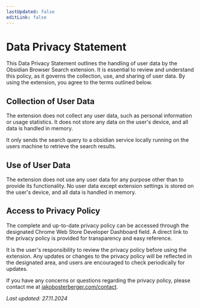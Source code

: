 ```yaml
---
lastUpdated: false
editLink: false
---
```


# Data Privacy Statement

This Data Privacy Statement outlines the handling of user data by the Obsidian Browser Search extension. It is essential to review and understand this policy, as it governs the collection, use, and sharing of user data. By using the extension, you agree to the terms outlined below.

## Collection of User Data

The extension does not collect any user data, such as personal information or usage statistics. It does not store any data on the user's device, and all data is handled in memory.

It only sends the search query to a obsidian service locally running on the users machine to retrieve the search results.

## Use of User Data

The extension does not use any user data for any purpose other than to provide its functionality. No user data except extension settings is stored on the user's device, and all data is handled in memory.

## Access to Privacy Policy

The complete and up-to-date privacy policy can be accessed through the designated Chrome Web Store Developer Dashboard field. A direct link to the privacy policy is provided for transparency and easy reference.

It is the user's responsibility to review the privacy policy before using the extension. Any updates or changes to the privacy policy will be reflected in the designated area, and users are encouraged to check periodically for updates.

If you have any concerns or questions regarding the privacy policy, please contact me at [jakobosterberger.com/contact](https://jakobosterberger.com/contact).

*Last updated: 27.11.2024*